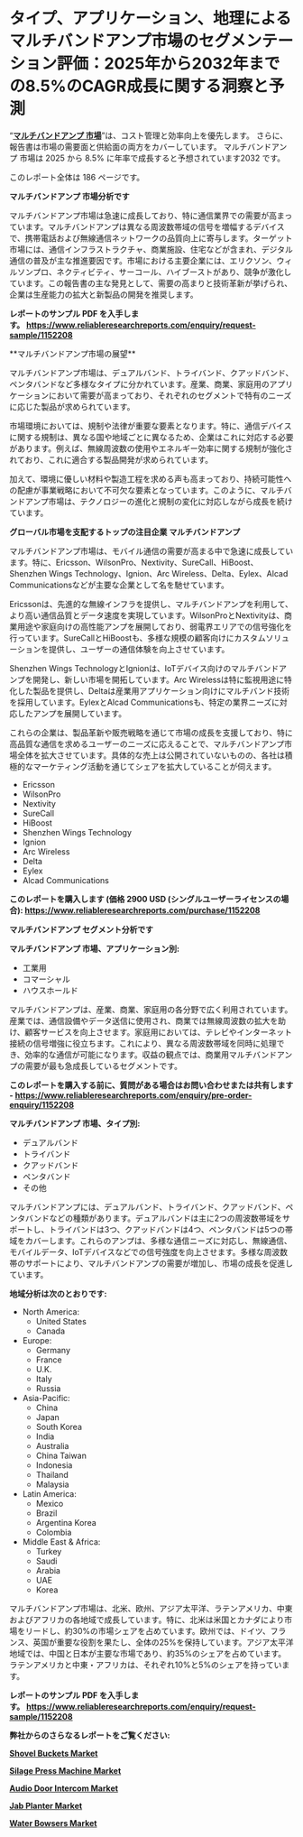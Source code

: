 <p><h1>タイプ、アプリケーション、地理によるマルチバンドアンプ市場のセグメンテーション評価：2025年から2032年までの8.5%のCAGR成長に関する洞察と予測</h1></p><p>&ldquo;<strong><a href="https://www.reliableresearchreports.com/multiband-amplifier-r1152208?utm_campaign=110&utm_medium=9&utm_source=Github&utm_content=ia&utm_term=19022025&utm_id=multiband-amplifier">マルチバンドアンプ 市場</a></strong>&rdquo;は、コスト管理と効率向上を優先します。 さらに、報告書は市場の需要面と供給面の両方をカバーしています。 マルチバンドアンプ 市場は 2025 から 8.5% に年率で成長すると予想されています2032 です。</p>
<p>このレポート全体は 186 ページです。</p>
<p><strong>マルチバンドアンプ 市場分析です</strong></p>
<p><p>マルチバンドアンプ市場は急速に成長しており、特に通信業界での需要が高まっています。マルチバンドアンプは異なる周波数帯域の信号を増幅するデバイスで、携帯電話および無線通信ネットワークの品質向上に寄与します。ターゲット市場には、通信インフラストラクチャ、商業施設、住宅などが含まれ、デジタル通信の普及が主な推進要因です。市場における主要企業には、エリクソン、ウィルソンプロ、ネクティビティ、サーコール、ハイブーストがあり、競争が激化しています。この報告書の主な発見として、需要の高まりと技術革新が挙げられ、企業は生産能力の拡大と新製品の開発を推奨します。</p></p>
<p><strong>レポートのサンプル PDF を入手します。&nbsp;<a href="https://www.reliableresearchreports.com/enquiry/request-sample/1152208?utm_campaign=110&utm_medium=9&utm_source=Github&utm_content=ia&utm_term=19022025&utm_id=multiband-amplifier">https://www.reliableresearchreports.com/enquiry/request-sample/1152208</a></strong></p>
<p><p>**マルチバンドアンプ市場の展望**</p><p>マルチバンドアンプ市場は、デュアルバンド、トライバンド、クアッドバンド、ペンタバンドなど多様なタイプに分かれています。産業、商業、家庭用のアプリケーションにおいて需要が高まっており、それぞれのセグメントで特有のニーズに応じた製品が求められています。</p><p>市場環境においては、規制や法律が重要な要素となります。特に、通信デバイスに関する規制は、異なる国や地域ごとに異なるため、企業はこれに対応する必要があります。例えば、無線周波数の使用やエネルギー効率に関する規制が強化されており、これに適合する製品開発が求められています。</p><p>加えて、環境に優しい材料や製造工程を求める声も高まっており、持続可能性への配慮が事業戦略において不可欠な要素となっています。このように、マルチバンドアンプ市場は、テクノロジーの進化と規制の変化に対応しながら成長を続けています。</p></p>
<p><strong>グローバル市場を支配するトップの注目企業 マルチバンドアンプ</strong></p>
<p><p>マルチバンドアンプ市場は、モバイル通信の需要が高まる中で急速に成長しています。特に、Ericsson、WilsonPro、Nextivity、SureCall、HiBoost、Shenzhen Wings Technology、Ignion、Arc Wireless、Delta、Eylex、Alcad Communicationsなどが主要な企業として名を馳せています。</p><p>Ericssonは、先進的な無線インフラを提供し、マルチバンドアンプを利用して、より高い通信品質とデータ速度を実現しています。WilsonProとNextivityは、商業用途や家庭向けの高性能アンプを展開しており、弱電界エリアでの信号強化を行っています。SureCallとHiBoostも、多様な規模の顧客向けにカスタムソリューションを提供し、ユーザーの通信体験を向上させています。</p><p>Shenzhen Wings TechnologyとIgnionは、IoTデバイス向けのマルチバンドアンプを開発し、新しい市場を開拓しています。Arc Wirelessは特に監視用途に特化した製品を提供し、Deltaは産業用アプリケーション向けにマルチバンド技術を採用しています。EylexとAlcad Communicationsも、特定の業界ニーズに対応したアンプを展開しています。</p><p>これらの企業は、製品革新や販売戦略を通じて市場の成長を支援しており、特に高品質な通信を求めるユーザーのニーズに応えることで、マルチバンドアンプ市場全体を拡大させています。具体的な売上は公開されていないものの、各社は積極的なマーケティング活動を通じてシェアを拡大していることが伺えます。</p></p>
<p><ul><li>Ericsson</li><li>WilsonPro</li><li>Nextivity</li><li>SureCall</li><li>HiBoost</li><li>Shenzhen Wings Technology</li><li>Ignion</li><li>Arc Wireless</li><li>Delta</li><li>Eylex</li><li>Alcad Communications</li></ul></p>
<p><strong>このレポートを購入します (価格 2900 USD (シングルユーザーライセンスの場合):&nbsp;<a href="https://www.reliableresearchreports.com/purchase/1152208?utm_campaign=110&utm_medium=9&utm_source=Github&utm_content=ia&utm_term=19022025&utm_id=multiband-amplifier">https://www.reliableresearchreports.com/purchase/1152208</a></strong></p>
<p><strong>マルチバンドアンプ セグメント分析です</strong></p>
<p><strong>マルチバンドアンプ 市場、アプリケーション別:</strong></p>
<p><ul><li>工業用</li><li>コマーシャル</li><li>ハウスホールド</li></ul></p>
<p><p>マルチバンドアンプは、産業、商業、家庭用の各分野で広く利用されています。産業では、通信設備やデータ送信に使用され、商業では無線周波数の拡大を助け、顧客サービスを向上させます。家庭用においては、テレビやインターネット接続の信号増強に役立ちます。これにより、異なる周波数帯域を同時に処理でき、効率的な通信が可能になります。収益の観点では、商業用マルチバンドアンプの需要が最も急成長しているセグメントです。</p></p>
<p><strong>このレポートを購入する前に、質問がある場合はお問い合わせまたは共有します - <a href="https://www.reliableresearchreports.com/enquiry/pre-order-enquiry/1152208?utm_campaign=110&utm_medium=9&utm_source=Github&utm_content=ia&utm_term=19022025&utm_id=multiband-amplifier">https://www.reliableresearchreports.com/enquiry/pre-order-enquiry/1152208</a></strong></p>
<p><strong>マルチバンドアンプ 市場、タイプ別:</strong></p>
<p><ul><li>デュアルバンド</li><li>トライバンド</li><li>クアッドバンド</li><li>ペンタバンド</li><li>その他</li></ul></p>
<p><p>マルチバンドアンプには、デュアルバンド、トライバンド、クアッドバンド、ペンタバンドなどの種類があります。デュアルバンドは主に2つの周波数帯域をサポートし、トライバンドは3つ、クアッドバンドは4つ、ペンタバンドは5つの帯域をカバーします。これらのアンプは、多様な通信ニーズに対応し、無線通信、モバイルデータ、IoTデバイスなどでの信号強度を向上させます。多様な周波数帯のサポートにより、マルチバンドアンプの需要が増加し、市場の成長を促進しています。</p></p>
<p><strong>地域分析は次のとおりです:</strong></p>
<p><ul>
    <li>
        North America:
        <ul>
            <li>United States</li>
            <li>Canada</li>
        </ul>
    </li>
    <li>
        Europe:
        <ul>
            <li>Germany</li>
            <li>France</li>
            <li>U.K.</li>
            <li>Italy</li>
            <li>Russia</li>
        </ul>
    </li>
    <li>
        Asia-Pacific:
        <ul>
            <li>China</li>
            <li>Japan</li>
            <li>South Korea</li>
            <li>India</li>
            <li>Australia</li>
            <li>China Taiwan</li>
            <li>Indonesia</li>
            <li>Thailand</li>
            <li>Malaysia</li>
        </ul>
    </li>
    <li>
        Latin America:
        <ul>
            <li>Mexico</li>
            <li>Brazil</li>
            <li>Argentina Korea</li>
            <li>Colombia</li>
        </ul>
    </li>
    <li>
        Middle East & Africa:
        <ul>
            <li>Turkey</li>
            <li>Saudi</li>
            <li>Arabia</li>
            <li>UAE</li>
            <li>Korea</li>
        </ul>
    </li>
    </ul></p>
<p><p>マルチバンドアンプ市場は、北米、欧州、アジア太平洋、ラテンアメリカ、中東およびアフリカの各地域で成長しています。特に、北米は米国とカナダにより市場をリードし、約30%の市場シェアを占めています。欧州では、ドイツ、フランス、英国が重要な役割を果たし、全体の25%を保持しています。アジア太平洋地域では、中国と日本が主要な市場であり、約35%のシェアを占めています。ラテンアメリカと中東・アフリカは、それぞれ10%と5%のシェアを持っています。</p></p>
<p><strong>レポートのサンプル PDF を入手します。&nbsp;<a href="https://www.reliableresearchreports.com/enquiry/request-sample/1152208?utm_campaign=110&utm_medium=9&utm_source=Github&utm_content=ia&utm_term=19022025&utm_id=multiband-amplifier">https://www.reliableresearchreports.com/enquiry/request-sample/1152208</a></strong></p>
<p><strong></strong></p>
<p><strong></strong></p>
<p><strong></strong></p>
<p><strong></strong></p>
<p><strong>弊社からのさらなるレポートをご覧ください:</strong></p>
<p><strong><p><a href="https://github.com/uramalorr/Market-Research-Report-List-1/blob/main/shovel-buckets-market.md?utm_campaign=110&utm_medium=9&utm_source=Github&utm_content=ia&utm_term=19022025&utm_id=multiband-amplifier">Shovel Buckets Market</a></p><p><a href="https://github.com/gamuoodhub/Market-Research-Report-List-1/blob/main/silage-press-machine-market.md?utm_campaign=110&utm_medium=9&utm_source=Github&utm_content=ia&utm_term=19022025&utm_id=multiband-amplifier">Silage Press Machine Market</a></p><p><a href="https://github.com/sadimsamid/Market-Research-Report-List-1/blob/main/audio-door-intercom-market.md?utm_campaign=110&utm_medium=9&utm_source=Github&utm_content=ia&utm_term=19022025&utm_id=multiband-amplifier">Audio Door Intercom Market</a></p><p><a href="https://github.com/aistraasinyo/Market-Research-Report-List-1/blob/main/jab-planter-market.md?utm_campaign=110&utm_medium=9&utm_source=Github&utm_content=ia&utm_term=19022025&utm_id=multiband-amplifier">Jab Planter Market</a></p><p><a href="https://github.com/mathastilley812967/Market-Research-Report-List-1/blob/main/water-bowsers-market.md?utm_campaign=110&utm_medium=9&utm_source=Github&utm_content=ia&utm_term=19022025&utm_id=multiband-amplifier">Water Bowsers Market</a></p></strong></p>